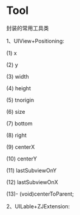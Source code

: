 # Tool
封装的常用工具类

1、UIView+Positioning:

  (1) x
  
  (2) y
  
  (3) width
  
  (4) height
  
  (5) tnorigin
  
  (6) size
  
  (7) bottom
  
  (8) right
  
  (9) centerX
  
  (10) centerY
  
  (11) lastSubviewOnY
  
  (12) lastSubviewOnX
  
  (13)- (void)centerToParent;
  
  
2、UILable+ZJExtension:
  
  
